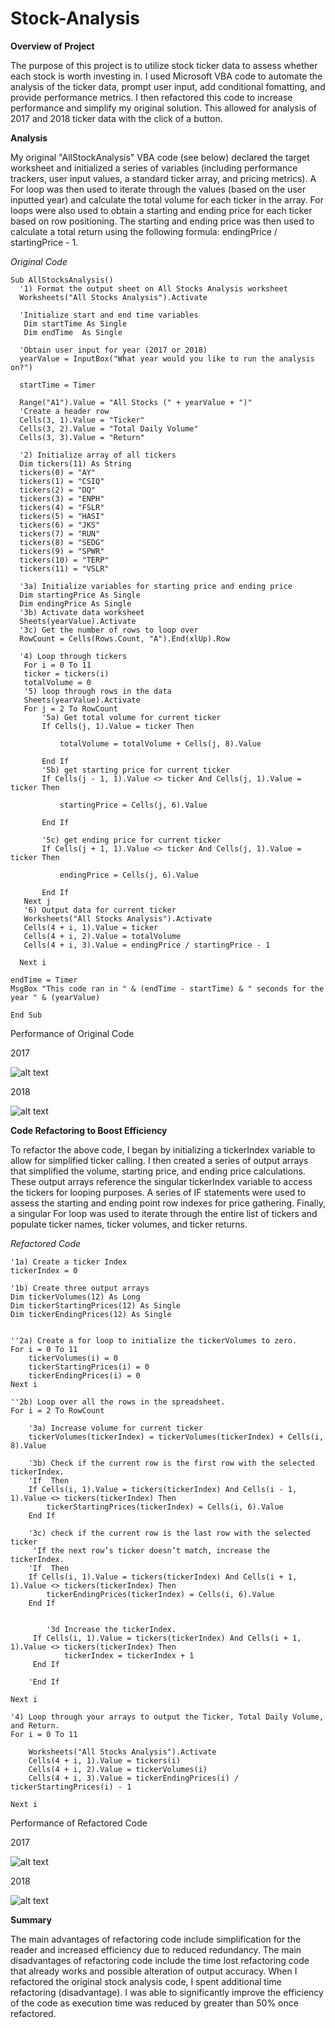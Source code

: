 # Stock-Analysis

**Overview of Project**

The purpose of this project is to utilize stock ticker data to assess whether each stock is worth investing in. I used Microsoft VBA code to automate the analysis of the ticker data, prompt user input, add conditional fomatting, and provide performance metrics. I then refactored this code to increase performance and simplify my original solution. This allowed for analysis of 2017 and 2018 ticker data with the click of a button.


**Analysis**

My original "AllStockAnalysis" VBA code (see below) declared the target worksheet and initialized a series of variables (including performance trackers, user input values, a standard ticker array, and pricing metrics). A For loop was then used to iterate through the values (based on the user inputted year) and calculate the total volume for each ticker in the array. For loops were also used to obtain a starting and ending price for each ticker based on row positioning. The starting and ending price was then used to calculate a total return using the following formula: endingPrice / startingPrice - 1.

_Original Code_

    Sub AllStocksAnalysis()
      '1) Format the output sheet on All Stocks Analysis worksheet
      Worksheets("All Stocks Analysis").Activate

      'Initialize start and end time variables
       Dim startTime As Single
       Dim endTime  As Single

      'Obtain user input for year (2017 or 2018)
      yearValue = InputBox("What year would you like to run the analysis on?")

      startTime = Timer

      Range("A1").Value = "All Stocks (" + yearValue + ")"
      'Create a header row
      Cells(3, 1).Value = "Ticker"
      Cells(3, 2).Value = "Total Daily Volume"
      Cells(3, 3).Value = "Return"

      '2) Initialize array of all tickers
      Dim tickers(11) As String
      tickers(0) = "AY"
      tickers(1) = "CSIQ"
      tickers(2) = "DQ"
      tickers(3) = "ENPH"
      tickers(4) = "FSLR"
      tickers(5) = "HASI"
      tickers(6) = "JKS"
      tickers(7) = "RUN"
      tickers(8) = "SEDG"
      tickers(9) = "SPWR"
      tickers(10) = "TERP"
      tickers(11) = "VSLR"
   
      '3a) Initialize variables for starting price and ending price
      Dim startingPrice As Single
      Dim endingPrice As Single
      '3b) Activate data worksheet
      Sheets(yearValue).Activate
      '3c) Get the number of rows to loop over
      RowCount = Cells(Rows.Count, "A").End(xlUp).Row

      '4) Loop through tickers
       For i = 0 To 11
       ticker = tickers(i)
       totalVolume = 0
       '5) loop through rows in the data
       Sheets(yearValue).Activate
       For j = 2 To RowCount
           '5a) Get total volume for current ticker
           If Cells(j, 1).Value = ticker Then

               totalVolume = totalVolume + Cells(j, 8).Value

           End If
           '5b) get starting price for current ticker
           If Cells(j - 1, 1).Value <> ticker And Cells(j, 1).Value = ticker Then

               startingPrice = Cells(j, 6).Value

           End If

           '5c) get ending price for current ticker
           If Cells(j + 1, 1).Value <> ticker And Cells(j, 1).Value = ticker Then

               endingPrice = Cells(j, 6).Value

           End If
       Next j
       '6) Output data for current ticker
       Worksheets("All Stocks Analysis").Activate
       Cells(4 + i, 1).Value = ticker
       Cells(4 + i, 2).Value = totalVolume
       Cells(4 + i, 3).Value = endingPrice / startingPrice - 1

      Next i
    
    endTime = Timer
    MsgBox "This code ran in " & (endTime - startTime) & " seconds for the year " & (yearValue)

    End Sub

Performance of Original Code

2017

![alt text](https://github.com/GrahamBSereno/Stock-Analysis/blob/main/Resources/PreRefactoring2017.png)

2018

![alt text](https://github.com/GrahamBSereno/Stock-Analysis/blob/main/Resources/PreRefactoring2018.png)

**Code Refactoring to Boost Efficiency**

To refactor the above code, I began by initializing a tickerIndex variable to allow for simplified ticker calling. I then created a series of output arrays that simplified the volume, starting price, and ending price calculations. These output arrays reference the singular tickerIndex variable to access the tickers for looping purposes. A series of IF statements were used to assess the starting and ending point row indexes for price gathering. Finally, a singular For loop was used to iterate through the entire list of tickers and populate ticker names, ticker volumes, and ticker returns. 

_Refactored Code_

    '1a) Create a ticker Index
    tickerIndex = 0

    '1b) Create three output arrays
    Dim tickerVolumes(12) As Long
    Dim tickerStartingPrices(12) As Single
    Dim tickerEndingPrices(12) As Single
    
    
    ''2a) Create a for loop to initialize the tickerVolumes to zero.
    For i = 0 To 11
        tickerVolumes(i) = 0
        tickerStartingPrices(i) = 0
        tickerEndingPrices(i) = 0
    Next i
        
    ''2b) Loop over all the rows in the spreadsheet.
    For i = 2 To RowCount
    
        '3a) Increase volume for current ticker
        tickerVolumes(tickerIndex) = tickerVolumes(tickerIndex) + Cells(i, 8).Value
        
        '3b) Check if the current row is the first row with the selected tickerIndex.
        'If  Then
        If Cells(i, 1).Value = tickers(tickerIndex) And Cells(i - 1, 1).Value <> tickers(tickerIndex) Then
            tickerStartingPrices(tickerIndex) = Cells(i, 6).Value
        End If
        
        '3c) check if the current row is the last row with the selected ticker
         'If the next row’s ticker doesn’t match, increase the tickerIndex.
        'If  Then
        If Cells(i, 1).Value = tickers(tickerIndex) And Cells(i + 1, 1).Value <> tickers(tickerIndex) Then
            tickerEndingPrices(tickerIndex) = Cells(i, 6).Value
        End If
            

            '3d Increase the tickerIndex.
         If Cells(i, 1).Value = tickers(tickerIndex) And Cells(i + 1, 1).Value <> tickers(tickerIndex) Then
                tickerIndex = tickerIndex + 1
         End If
            
        'End If
    
    Next i
    
    '4) Loop through your arrays to output the Ticker, Total Daily Volume, and Return.
    For i = 0 To 11
        
        Worksheets("All Stocks Analysis").Activate
        Cells(4 + i, 1).Value = tickers(i)
        Cells(4 + i, 2).Value = tickerVolumes(i)
        Cells(4 + i, 3).Value = tickerEndingPrices(i) / tickerStartingPrices(i) - 1
        
    Next i

Performance of Refactored Code

2017

![alt text](https://github.com/GrahamBSereno/Stock-Analysis/blob/main/Resources/VBA_Challenge_2017.png)

2018

![alt text](https://github.com/GrahamBSereno/Stock-Analysis/blob/main/Resources/VBA_Challenge_2018.png)



**Summary**

The main advantages of refactoring code include simplification for the reader and increased efficiency due to reduced redundancy. The main disadvantages of refactoring code include the time lost refactoring code that already works and possible alteration of output accuracy.
When I refactored the original stock analysis code, I spent additional time refactoring (disadvantage). I was able to significantly improve the efficiency of the code as execution time was reduced by greater than 50% once refactored. 


